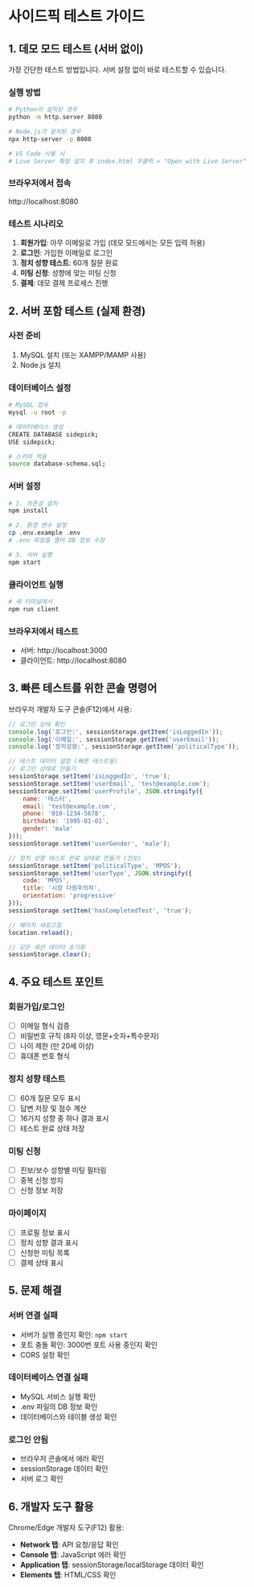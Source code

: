# 사이드픽 테스트 가이드

## 1. 데모 모드 테스트 (서버 없이)

가장 간단한 테스트 방법입니다. 서버 설정 없이 바로 테스트할 수 있습니다.

### 실행 방법
```bash
# Python이 설치된 경우
python -m http.server 8080

# Node.js가 설치된 경우  
npx http-server -p 8080

# VS Code 사용 시
# Live Server 확장 설치 후 index.html 우클릭 > "Open with Live Server"
```

### 브라우저에서 접속
http://localhost:8080

### 테스트 시나리오
1. **회원가입**: 아무 이메일로 가입 (데모 모드에서는 모든 입력 허용)
2. **로그인**: 가입한 이메일로 로그인
3. **정치 성향 테스트**: 60개 질문 완료
4. **미팅 신청**: 성향에 맞는 미팅 신청
5. **결제**: 데모 결제 프로세스 진행

## 2. 서버 포함 테스트 (실제 환경)

### 사전 준비
1. MySQL 설치 (또는 XAMPP/MAMP 사용)
2. Node.js 설치

### 데이터베이스 설정
```bash
# MySQL 접속
mysql -u root -p

# 데이터베이스 생성
CREATE DATABASE sidepick;
USE sidepick;

# 스키마 적용
source database-schema.sql;
```

### 서버 설정
```bash
# 1. 의존성 설치
npm install

# 2. 환경 변수 설정
cp .env.example .env
# .env 파일을 열어 DB 정보 수정

# 3. 서버 실행
npm start
```

### 클라이언트 실행
```bash
# 새 터미널에서
npm run client
```

### 브라우저에서 테스트
- 서버: http://localhost:3000
- 클라이언트: http://localhost:8080

## 3. 빠른 테스트를 위한 콘솔 명령어

브라우저 개발자 도구 콘솔(F12)에서 사용:

```javascript
// 로그인 상태 확인
console.log('로그인:', sessionStorage.getItem('isLoggedIn'));
console.log('이메일:', sessionStorage.getItem('userEmail'));
console.log('정치성향:', sessionStorage.getItem('politicalType'));

// 테스트 데이터 설정 (빠른 테스트용)
// 로그인 상태로 만들기
sessionStorage.setItem('isLoggedIn', 'true');
sessionStorage.setItem('userEmail', 'test@example.com');
sessionStorage.setItem('userProfile', JSON.stringify({
    name: '테스터',
    email: 'test@example.com',
    phone: '010-1234-5678',
    birthdate: '1995-01-01',
    gender: 'male'
}));
sessionStorage.setItem('userGender', 'male');

// 정치 성향 테스트 완료 상태로 만들기 (진보)
sessionStorage.setItem('politicalType', 'MPOS');
sessionStorage.setItem('userType', JSON.stringify({
    code: 'MPOS',
    title: '시장 다원주의자',
    orientation: 'progressive'
}));
sessionStorage.setItem('hasCompletedTest', 'true');

// 페이지 새로고침
location.reload();

// 모든 세션 데이터 초기화
sessionStorage.clear();
```

## 4. 주요 테스트 포인트

### 회원가입/로그인
- [ ] 이메일 형식 검증
- [ ] 비밀번호 규칙 (8자 이상, 영문+숫자+특수문자)
- [ ] 나이 제한 (만 20세 이상)
- [ ] 휴대폰 번호 형식

### 정치 성향 테스트
- [ ] 60개 질문 모두 표시
- [ ] 답변 저장 및 점수 계산
- [ ] 16가지 성향 중 하나 결과 표시
- [ ] 테스트 완료 상태 저장

### 미팅 신청
- [ ] 진보/보수 성향별 미팅 필터링
- [ ] 중복 신청 방지
- [ ] 신청 정보 저장

### 마이페이지
- [ ] 프로필 정보 표시
- [ ] 정치 성향 결과 표시
- [ ] 신청한 미팅 목록
- [ ] 결제 상태 표시

## 5. 문제 해결

### 서버 연결 실패
- 서버가 실행 중인지 확인: `npm start`
- 포트 충돌 확인: 3000번 포트 사용 중인지 확인
- CORS 설정 확인

### 데이터베이스 연결 실패
- MySQL 서비스 실행 확인
- .env 파일의 DB 정보 확인
- 데이터베이스와 테이블 생성 확인

### 로그인 안됨
- 브라우저 콘솔에서 에러 확인
- sessionStorage 데이터 확인
- 서버 로그 확인

## 6. 개발자 도구 활용

Chrome/Edge 개발자 도구(F12) 활용:
- **Network 탭**: API 요청/응답 확인
- **Console 탭**: JavaScript 에러 확인
- **Application 탭**: sessionStorage/localStorage 데이터 확인
- **Elements 탭**: HTML/CSS 확인